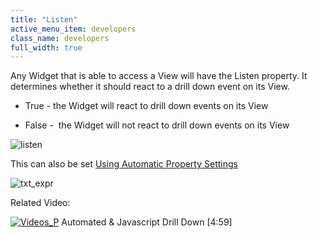 ```yaml
---
title: "Listen"
active_menu_item: developers
class_name: developers
full_width: true
---
```



Any Widget that is able to access a View will have the Listen property. It determines whether it should react to a drill down event on its View.

 - True - the Widget will react to drill down events on its View

 - False -  the Widget will not react to drill down events on its View

![listen](/img/docs/listen.zoom97.png)

This can also be set [Using Automatic Property Settings](/developers/user-guide/product-guide/advanced-features/data-integration-reporting-dashboards/data-section-properties/using-automatic-property-setti)

![txt\_expr](/img/docs/txt_expr.zoom66.png)

Related Video:

[![Videos\_P](/img/docs/videos_p.png)](http://www.youtube.com/v/t-MozAiRF0Q?autoplay=1&hd=1&fs=1&showsearch=0&rel=0&) Automated & Javascript Drill Down [4:59]

